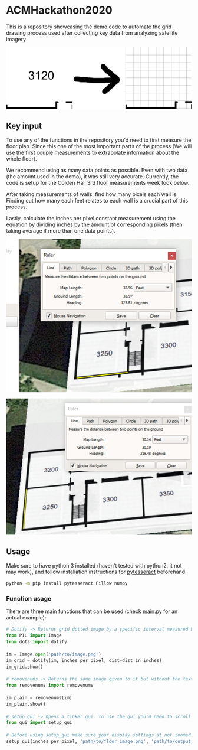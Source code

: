 # ACMHackathon2020

This is a repository showcasing the demo code to automate the grid drawing process used after collecting key data from analyzing satellite imagery

![Image showcasing transformation of image](imgs/CH3120_GH.png)

## Key input

To use any of the functions in the repository you'd need to first measure the floor plan. Since this one of the most important parts of the process (We will use the first couple measurements to extrapolate information about the whole floor). 

We recommend using as many data points as possible. Even with two data (the amount used in the demo), it was still very accurate. Currently, the code is setup for the Colden Hall 3rd floor measurements week took below.

After taking measurements of walls, find how many pixels each wall is. Finding out how many each feet relates to each wall is a crucial part of this process.

Lastly, calculate the inches per pixel constant measurement using the equation by dividing inches by the amount of corresponding pixels (then taking average if more than one data points).

![Image showcasing transformation of image](imgs/Measurement1.PNG)

![Image showcasing transformation of image](imgs/Measurement2.PNG)

## Usage
Make sure to have python 3 installed (haven't tested with python2, it not may work), and follow installation instructions for [pytesseract](https://github.com/madmaze/pytesseract) beforehand.

```bash
python -m pip install pytesseract Pillow numpy
```

### Function usage

There are three main functions that can be used (check [main.py](main.py) for an actual example):

```python
# Dotify -> Returns grid dotted image by a specific interval measured by inches per 
from PIL import Image
from dots import dotify

im = Image.open('path/to/image.png')
im_grid = dotify(im, inches_per_pixel, dist=dist_in_inches)
im_grid.show()

# removenums -> Returns the same image given to it but without the text. Uses pytesseract to preform OCR and it colors it with any color specified (Used to remove room numbers in the middle of rooms on floor plan)
from removenums import removenums

im_plain = removenums(im)
im_plain.show()

# setup_gui -> Opens a tinker gui. To use the gui you'd need to scroll to a classroom, click on the top left corner, then bottom right. After that a box will pop up asking for classroom number. Put whatever makes sense (i.e. CH3120) and click save. The image will be saved in the directory given removing the classrooms and adds the grid to it.
from gui import setup_gui

# Before using setup_gui make sure your display settings at not zoomed in, in other words make sure you scale/layout of computer screen is set to 100%.
setup_gui(inches_per_pixel, 'path/to/floor_image.png', 'path/to/output_directory')
```